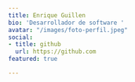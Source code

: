 ```yaml
---
title: Enrique Guillen
bio: 'Desarrollador de software '
avatar: "/images/foto-perfil.jpeg"
social:
- title: github
  url: https://github.com
featured: true

---
```

